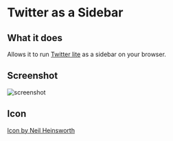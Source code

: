 # Twitter as a Sidebar

## What it does

Allows it to run [Twitter lite](https://mobile.twitter.com) as a sidebar on your browser.

## Screenshot

![screenshot](screenshot.png)

## Icon
[Icon by Neil Heinsworth](https://www.iconfinder.com/icons/107056/blue_twitter_icon#size=512)